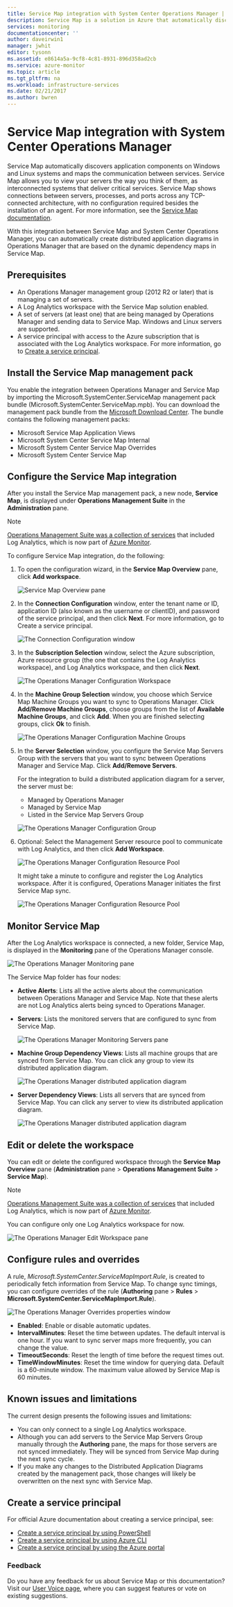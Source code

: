 ```yaml
---
title: Service Map integration with System Center Operations Manager | Microsoft Docs
description: Service Map is a solution in Azure that automatically discovers application components on Windows and Linux systems and maps the communication between services. This article discusses using Service Map to automatically create distributed application diagrams in Operations Manager.
services: monitoring
documentationcenter: ''
author: daveirwin1
manager: jwhit
editor: tysonn
ms.assetid: e8614a5a-9cf8-4c81-8931-896d358ad2cb
ms.service: azure-monitor
ms.topic: article
ms.tgt_pltfrm: na
ms.workload: infrastructure-services
ms.date: 02/21/2017
ms.author: bwren
---
```


# Service Map integration with System Center Operations Manager

Service Map automatically discovers application components on Windows and Linux systems and maps the communication between services. Service Map allows you to view your servers the way you think of them, as interconnected systems that deliver critical services. Service Map shows connections between servers, processes, and ports across any TCP-connected architecture, with no configuration required besides the installation of an agent. For more information, see the [Service Map documentation]( service-map.md).

With this integration between Service Map and System Center Operations Manager, you can automatically create distributed application diagrams in Operations Manager that are based on the dynamic dependency maps in Service Map.

## Prerequisites
* An Operations Manager management group (2012 R2 or later) that is managing a set of servers.
* A Log Analytics workspace with the Service Map solution enabled.
* A set of servers (at least one) that are being managed by Operations Manager and sending data to Service Map. Windows and Linux servers are supported.
* A service principal with access to the Azure subscription that is associated with the Log Analytics workspace. For more information, go to [Create a service principal](#create-a-service-principal).

## Install the Service Map management pack
You enable the integration between Operations Manager and Service Map by importing the Microsoft.SystemCenter.ServiceMap management pack bundle (Microsoft.SystemCenter.ServiceMap.mpb). You can download the management pack bundle from the [Microsoft Download Center](https://www.microsoft.com/download/details.aspx?id=55763). The bundle contains the following management packs:
* Microsoft Service Map Application Views
* Microsoft System Center Service Map Internal
* Microsoft System Center Service Map Overrides
* Microsoft System Center Service Map

## Configure the Service Map integration
After you install the Service Map management pack, a new node, **Service Map**, is displayed under **Operations Management Suite** in the **Administration** pane.

>[!NOTE]
>[Operations Management Suite was a collection of services](https://github.com/MicrosoftDocs/azure-docs-pr/pull/azure-monitor/azure-monitor-rebrand.md#retirement-of-operations-management-suite-brand) that included Log Analytics, which is now part of [Azure Monitor](https://github.com/MicrosoftDocs/azure-docs-pr/pull/azure-monitor/overview.md).

To configure Service Map integration, do the following:

1. To open the configuration wizard, in the **Service Map Overview** pane, click **Add workspace**.  

    ![Service Map Overview pane](media/service-map-scom/scom-configuration.png)

2. In the **Connection Configuration** window, enter the tenant name or ID, application ID (also known as the username or clientID), and password of the service principal, and then click **Next**. For more information, go to Create a service principal.

    ![The Connection Configuration window](media/service-map-scom/scom-config-spn.png)

3. In the **Subscription Selection** window, select the Azure subscription, Azure resource group (the one that contains the Log Analytics workspace), and Log Analytics workspace, and then click **Next**.

    ![The Operations Manager Configuration Workspace](media/service-map-scom/scom-config-workspace.png)

4. In the **Machine Group Selection** window, you choose which Service Map Machine Groups you want to sync to Operations Manager. Click **Add/Remove Machine Groups**, choose groups from the list of **Available Machine Groups**, and click **Add**.  When you are finished selecting groups, click **Ok** to finish.

    ![The Operations Manager Configuration Machine Groups](media/service-map-scom/scom-config-machine-groups.png)

5. In the **Server Selection** window, you configure the Service Map Servers Group with the servers that you want to sync between Operations Manager and Service Map. Click **Add/Remove Servers**.   

    For the integration to build a distributed application diagram for a server, the server must be:

    * Managed by Operations Manager
    * Managed by Service Map
    * Listed in the Service Map Servers Group

    ![The Operations Manager Configuration Group](media/service-map-scom/scom-config-group.png)

6. Optional: Select the Management Server resource pool to communicate with Log Analytics, and then click **Add Workspace**.

    ![The Operations Manager Configuration Resource Pool](media/service-map-scom/scom-config-pool.png)

    It might take a minute to configure and register the Log Analytics workspace. After it is configured, Operations Manager initiates the first Service Map sync.

    ![The Operations Manager Configuration Resource Pool](media/service-map-scom/scom-config-success.png)


## Monitor Service Map
After the Log Analytics workspace is connected, a new folder, Service Map, is displayed in the **Monitoring** pane of the Operations Manager console.

![The Operations Manager Monitoring pane](media/service-map-scom/scom-monitoring.png)

The Service Map folder has four nodes:
* **Active Alerts**: Lists all the active alerts about the communication between Operations Manager and Service Map.  Note that these alerts are not Log Analytics alerts being synced to Operations Manager.

* **Servers**: Lists the monitored servers that are configured to sync from Service Map.

    ![The Operations Manager Monitoring Servers pane](media/service-map-scom/scom-monitoring-servers.png)

* **Machine Group Dependency Views**: Lists all machine groups that are synced from Service Map. You can click any group to view its distributed application diagram.

    ![The Operations Manager distributed application diagram](media/service-map-scom/scom-group-dad.png)

* **Server Dependency Views**: Lists all servers that are synced from Service Map. You can click any server to view its distributed application diagram.

    ![The Operations Manager distributed application diagram](media/service-map-scom/scom-dad.png)

## Edit or delete the workspace
You can edit or delete the configured workspace through the **Service Map Overview** pane (**Administration** pane > **Operations Management Suite** > **Service Map**).

>[!NOTE]
>[Operations Management Suite was a collection of services](https://github.com/MicrosoftDocs/azure-docs-pr/pull/azure-monitor/azure-monitor-rebrand.md#retirement-of-operations-management-suite-brand) that included Log Analytics, which is now part of [Azure Monitor](https://github.com/MicrosoftDocs/azure-docs-pr/pull/azure-monitor/overview.md).

You can configure only one Log Analytics workspace for now.

![The Operations Manager Edit Workspace pane](media/service-map-scom/scom-edit-workspace.png)

## Configure rules and overrides
A rule, _Microsoft.SystemCenter.ServiceMapImport.Rule_, is created to periodically fetch information from Service Map. To change sync timings, you can configure overrides of the rule (**Authoring** pane > **Rules** > **Microsoft.SystemCenter.ServiceMapImport.Rule**).

![The Operations Manager Overrides properties window](media/service-map-scom/scom-overrides.png)

* **Enabled**: Enable or disable automatic updates.
* **IntervalMinutes**: Reset the time between updates. The default interval is one hour. If you want to sync server maps more frequently, you can change the value.
* **TimeoutSeconds**: Reset the length of time before the request times out.
* **TimeWindowMinutes**: Reset the time window for querying data. Default is a 60-minute window. The maximum value allowed by Service Map is 60 minutes.

## Known issues and limitations

The current design presents the following issues and limitations:
* You can only connect to a single Log Analytics workspace.
* Although you can add servers to the Service Map Servers Group manually through the **Authoring** pane, the maps for those servers are not synced immediately.  They will be synced from Service Map during the next sync cycle.
* If you make any changes to the Distributed Application Diagrams created by the management pack, those changes will likely be overwritten on the next sync with Service Map.

## Create a service principal
For official Azure documentation about creating a service principal, see:
* [Create a service principal by using PowerShell](https://docs.microsoft.com/azure/azure-resource-manager/resource-group-authenticate-service-principal)
* [Create a service principal by using Azure CLI](https://docs.microsoft.com/azure/azure-resource-manager/resource-group-authenticate-service-principal-cli)
* [Create a service principal by using the Azure portal](https://docs.microsoft.com/azure/azure-resource-manager/resource-group-create-service-principal-portal)

### Feedback
Do you have any feedback for us about Service Map or this documentation? Visit our [User Voice page](https://feedback.azure.com/forums/267889-log-analytics/category/184492-service-map), where you can suggest features or vote on existing suggestions.
